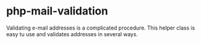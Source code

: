 # php-mail-validation #

Validating e-mail addresses is a complicated procedure. This helper class is easy tu use and validates addresses in several ways.

